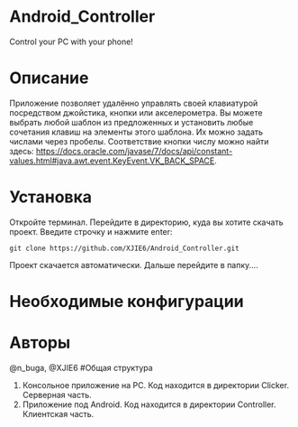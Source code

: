 # Android_Controller
Control your PC with your phone!
# Описание
Приложение позволяет удалённо управлять своей клавиатурой посредством джойстика, кнопки или акселерометра. Вы можете выбрать любой шаблон из предложенных и установить любые сочетания клавиш на элементы этого шаблона. Их можно задать числами через пробелы. Соответствие кнопки числу можно найти здесь: https://docs.oracle.com/javase/7/docs/api/constant-values.html#java.awt.event.KeyEvent.VK_BACK_SPACE.
# Установка
Откройте терминал. Перейдите в директорию, куда вы хотите скачать проект. Введите строчку и нажмите enter:  
```
git clone https://github.com/XJIE6/Android_Controller.git
```
Проект скачается автоматически. Дальше перейдите в папку....
# Необходимые конфигурации
# Авторы
@n_buga, @XJIE6
#Общая структура
1. Консольное приложение на PC. Код находится в директории Clicker. Серверная часть.
2. Приложение под Android. Код находится в директории Controller. Клиентская часть.
